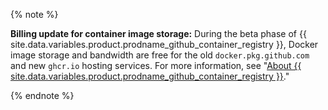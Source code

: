 {% note %}

**Billing update for container image storage:** During the beta phase of {{ site.data.variables.product.prodname_github_container_registry }}, Docker image storage and bandwidth are free for the old `docker.pkg.github.com` and new `ghcr.io` hosting services. For more information, see "[About {{ site.data.variables.product.prodname_github_container_registry }}](/packages/getting-started-with-github-container-registry/about-github-container-registry)."

{% endnote %}
